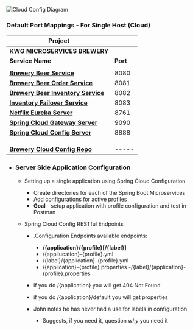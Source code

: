 ![Cloud Config Diagram](https://raw.githubusercontent.com/kawgh1/kwg-microservices-brewery/master/cloud-config-server-diagram1.png)


### Default Port Mappings - For Single Host (Cloud)
| Project ||
| --------| -----|
| **[KWG MICROSERVICES BREWERY](https://github.com/kawgh1/kwg-microservices-brewery)** ||
| **Service Name** | **Port** | 
| | |
| **[Brewery Beer Service](https://github.com/kawgh1/mssc-beer-service)** | 8080 |
| **[Brewery Beer Order Service](https://github.com/kawgh1/mssc-beer-order-service)** | 8081 |
| **[Brewery Beer Inventory Service](https://github.com/kawgh1/mssc-beer-inventory-service)** | 8082 |
| **[Inventory Failover Service](https://github.com/kawgh1/mssc-inventory-failover)** | 8083 |
| **[Netflix Eureka Server](https://github.com/kawgh1/brewery-eureka-server)** | 8761
| **[Spring Cloud Gateway Server](https://github.com/kawgh1/mssc-brewery-gateway)** | 9090
| **[Spring Cloud Config Server](https://github.com/kawgh1/mssc-spring-cloud-config-server)** | 8888
| | |
| | |
| | |
| **[Brewery Cloud Config Repo](https://github.com/kawgh1/mssc-brewery-cloud-config-repo)** |  -----|


- ### Server Side Application Configuration
    - Setting up a single application using Spring Cloud Configuration
        - Create directories for each of the Spring Boot Microservices
        - Add configurations for active profiles
        - **Goal** - setup application with profile configuration and test in Postman
        
    - Spring Cloud Config RESTful Endpoints
        - .Configuration Endpoints available endpoints:
            - **/{application}/{profile}[/{label}]**
            - /{appliucation}-{profile}.yml
            - /{label}/{application}-{profile}.yml
            - /{application}-{profile}.properties
            -/{label}/{application}-{profile}.properties
            
        - if you do /{application} you will get 404 Not Found
        - if you do /{application}/default you will get properties
        - John notes he has never had a use for labels in configuration
            - Suggests, if you need it, question *why* you need it
